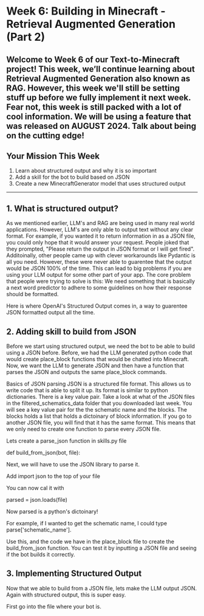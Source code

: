 # Week 6: Building in Minecraft - Retrieval Augmented Generation (Part 2) 

Welcome to Week 6 of our **Text-to-Minecraft** project! This week, we’ll continue learning about **Retrieval Augmented Generation** also known as RAG. However, this week we'll still be setting stuff up before we fully implement it next week. Fear not, this week is still packed with a lot of cool information. We will be using a feature that was released on AUGUST 2024. Talk about being on the cutting edge! 
---

## Your Mission This Week

1. Learn about structured output and why it is so important
2. Add a skill for the bot to build based on JSON
3. Create a new MinecraftGenerator model that uses structured output

---

## 1. What is structured output? 

As we mentioned earlier, LLM's and RAG are being used in many real world applications. However, LLM's are only able to output text without any clear format. For example, if you wanted it to return information in as a JSON file, you could only hope that it would answer your request. People joked that they prompted, "Please return the output in JSON format or I will get fired". Additoinally, other people came up with clever workarounds like Pydantic is all you need. However, these were never able to guarentee that the output would be JSON 100% of the time. This can lead to big problems if you are using your LLM output for some other part of your app. The core problem that people were trying to solve is this: We need something that is basically a next word predictor to adhere to some guidelines on how their response should be formatted.

Here is where OpenAI's Structured Output comes in, a way to guarentee JSON formatted output all the time.

## 2. Adding skill to build from JSON

Before we start using structured output, we need the bot to be able to build using a JSON before. Before, we had the LLM generated python code that would create place_block functions that would be chatted into Minecraft. Now, we want the LLM to generate JSON and then have a function that parses the JSON and outputs the same place_block commands.

Basics of JSON parsing
JSON is a structured file format. This allows us to write code that is able to split it up. Its format is similar to python dictionaries. There is a key value pair. Take a look at what of the JSON files in the filtered_schematics_data folder that you downloaded last week. You will see a key value pair for the the schematic name and the blocks. The blocks holds a list that holds a dictoinary of block information. If you go to another JSON file, you will find that it has the same format. This means that we only need to create one function to parse every JSON file.

Lets create a parse_json function in skills.py file

def build_from_json(bot, file):

Next, we will have to use the JSON library to parse it.

Add import json to the top of your file

You can now cal it with

parsed = json.loads(file)

Now parsed is a python's dictoinary!

For example, if I wanted to get the schematic name, I could type parse['schematic_name'].

Use this, and the code we have in the place_block file to create the build_from_json function. You can test it by inputting a JSON file and seeing if the bot builds it correctly.


## 3. Implementing Structured Output

Now that we able to build from a JSON file, lets make the LLM output JSON. Again with structured output, this is super easy.

First go into the file where your bot is.
